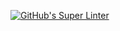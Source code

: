 [![GitHub's Super Linter](https://github.com//ICS20-Programming-StellaS/Unit1-02-HTML-Images/workflows/GitHub's%20Super%20Linter/badge.svg)](https://github.com//ICS20-Programming-StellaS/Unit1-02-HTML-Images/actions)